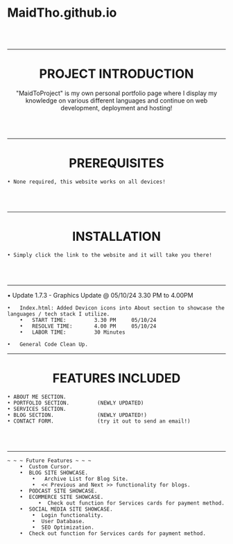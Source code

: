 # MaidTho.github.io

<br>
<br>

---------------------------------------------------
<h1 align="center">PROJECT INTRODUCTION</h1>
<p align="center"> "MaidToProject" is my own personal portfolio page where I display my knowledge on various different languages and continue on web development, deployment and hosting! </p>
<br>
<br>

---------------------------------------------------
<h1 align="center">PREREQUISITES</h1>

    • None required, this website works on all devices!

<br>
<br>

---------------------------------------------------
<h1 align="center">INSTALLATION</h1>

    • Simply click the link to the website and it will take you there!

<br>
<br>

---------------------------------------------------

• Update 1.7.3 - Graphics Update    @   05/10/24    3.30 PM to 4.00PM

    •   Index.html: Added Devicon icons into About section to showcase the languages / tech stack I utilize.
        •   START TIME: 		3.30 PM 	05/10/24
        •   RESOLVE TIME: 		4.00 PM	    05/10/24
        •   LABOR TIME: 		30 Minutes
    
    •   General Code Clean Up. 
    
---------------------------------------------------
<h1 align="center">FEATURES INCLUDED</h1>

<p align="center">
    
    • ABOUT ME SECTION.
    • PORTFOLIO SECTION.         (NEWLY UPDATED)
    • SERVICES SECTION.
    • BLOG SECTION.              (NEWLY UPDATED!)
    • CONTACT FORM.              (try it out to send an email!)
    
</p>
<br>
<br>

---------------------------------------------------

    ~ ~ ~ Future Features ~ ~ ~
        •  Custom Cursor.  
        •  BLOG SITE SHOWCASE. 
            •   Archive List for Blog Site.
            •  << Previous and Next >> functionality for blogs.
        •  PODCAST SITE SHOWCASE.
        •  ECOMMERCE SITE SHOWCASE.
              •  Check out function for Services cards for payment method.
        •  SOCIAL MEDIA SITE SHOWCASE.
            •  Login functionality.
            •  User Database.
            •  SEO Optimization.            
        •  Check out function for Services cards for payment method.
